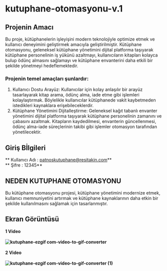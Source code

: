 # kutuphane-otomasyonu-v.1
## Projenin Amacı 
Bu proje, kütüphanelerin işleyişini modern teknolojiyle optimize etmek ve kullanıcı deneyimini geliştirmek amacıyla geliştirilmiştir. Kütüphane otomasyonu, geleneksel kütüphane yönetimini dijital platforma taşıyarak kütüphane personelinin iş yükünü azaltmayı, kullanıcıların kitapları kolayca bulup ödünç almasını sağlamayı ve kütüphane envanterini daha etkili bir şekilde yönetmeyi hedeflemektedir.
### Projenin temel amaçları şunlardır:
1. Kullanıcı Dostu Arayüz: Kullanıcılar için kolay anlaşılır bir arayüz tasarlayarak kitap arama, ödünç alma, iade etme gibi işlemleri kolaylaştırmak. Böylelikle kullanıcılar kütüphanede vakit kaybetmeden istedikleri kaynaklara erişebileceklerdir.
2. Kütüphane Yönetimini Dijitalleştirme: Geleneksel kağıt tabanlı envanter yönetimini dijital platforma taşıyarak kütüphane personelinin zamanını ve çabasını azaltmak. Kitapların kaydedilmesi, envanterin güncellenmesi, ödünç alma-iade süreçlerinin takibi gibi işlemler otomasyon tarafından yönetilecektir.

## Giriş Bİlgileri
** Kullanıcı Adı : patnoskutuphane@resitakin.com**<br>
** Şifre : 12345**<br>

## NEDEN KUTUPHANE OTOMASYONU
Bu kütüphane otomasyonu projesi, kütüphane yönetimini modernize etmek, kullanıcı memnuniyetini artırmak ve kütüphane kaynaklarının daha etkin bir şekilde kullanılmasını sağlamak için tasarlanmıştır.
## Ekran Görüntüsü 
<b>1 Video <b> <br>
<br>
![kutuphane-ezgif com-video-to-gif-converter](https://github.com/resitakinn/kutuphane-otomasyonu/assets/103512411/25360030-b6e3-44b3-b81b-206ea0baea69) <br><br>
<b>2 Video <b><br>
<br>
![kutuphane-ezgif com-video-to-gif-converter (1)](https://github.com/resitakinn/kutuphane-otomasyonu/assets/103512411/d9a29eac-17d7-4ee7-8b56-c45c1ffdf99b)
